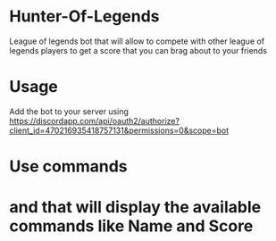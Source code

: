 # Hunter-Of-Legends
League of legends bot that will allow to compete with other league of legends players to get a score that you can brag about to your friends

# Usage
Add the bot to your server using 
https://discordapp.com/api/oauth2/authorize?client_id=470216935418757131&permissions=0&scope=bot

# Use commands
# and that will display the available commands like Name and Score
